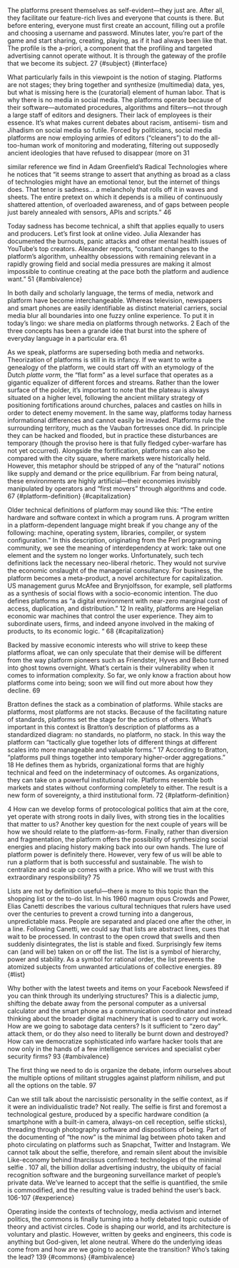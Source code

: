 The platforms present themselves as self-evident—they just are. After all, they facilitate our feature-rich lives and everyone that counts is there. But before entering, everyone must first create an account, filling out a profile and choosing a username and password. Minutes later, you’re part of the game and start sharing, creating, playing, as if it had always been like that. The profile is the a-priori, a component that the profiling and targeted advertising cannot operate without. It is through the gateway of the profile that we become its subject. 27 {#subject} {#interface}

What particularly fails in this viewpoint is the notion of staging. Platforms are not stages; they bring together and synthesize (multimedia) data, yes, but what is missing here is the (curatorial) element of human labor. That is why there is no media in social media. The platforms operate because of their software—automated procedures, algorithms and filters—not through a large staff of editors and designers. Their lack of employees is their essence. It’s what makes current debates about racism, antisemi- tism and Jihadism on social media so futile. Forced by politicians, social media platforms are now employing armies of editors (“cleaners”) to do the all-too-human work of monitoring and moderating, filtering out supposedly ancient ideologies that have refused to disappear (more on 31

similar reference we find in Adam Greenfield’s Radical Technologies where he notices that “it seems strange to assert that anything as broad as a class of technologies might have an emotional tenor, but the internet of things does. That tenor is sadness... a melancholy that rolls off it in waves and sheets. The entire pretext on which it depends is a milieu of continuously shattered attention, of overloaded awareness, and of gaps between people just barely annealed with sensors, APIs and scripts.” 46

Today sadness has become technical, a shift that applies equally to users and producers. Let’s first look at online video. Julia Alexander has documented the burnouts, panic attacks and other mental health issues of YouTube’s top creators. Alexander reports, “constant changes to the platform’s algorithm, unhealthy obsessions with remaining relevant in a rapidly growing field and social media pressures are making it almost impossible to continue creating at the pace both the platform and audience want.” 51 {#ambivalence}

In both daily and scholarly language, the terms of media, network and platform have become interchangeable. Whereas television, newspapers and smart phones are easily identifiable as distinct material carriers, social media blur all boundaries into one fuzzy online experience. To put it in today’s lingo: we share media on platforms through networks. 2 Each of the three concepts has been a grande idée that burst into the sphere of everyday language in a particular era. 61

As we speak, platforms are superseding both media and networks. Theorization of platforms is still in its infancy. If we want to write a genealogy of the platform, we could start off with an etymology of the Dutch *platte vorm,* the “flat form” as a level surface that operates as a gigantic equalizer of different forces and streams.  Rather than the lower surface of the polder, it’s important to note that the plateau is always situated on a higher level, following the ancient military strategy of positioning fortifications around churches, palaces and castles on hills in order to detect enemy movement. In the same way, platforms today harness informational differences and cannot easily be invaded. Platforms rule the surrounding territory, much as the Vauban fortresses once did. In principle they can be hacked and flooded, but in practice these disturbances are temporary (though the proviso here is that fully fledged cyber-warfare has not yet occurred). Alongside the fortification, platforms can also be compared with the city square, where markets were historically held. However, this metaphor should be stripped of any of the “natural” notions like supply and demand or the price equilibrium. Far from being natural, these environments are highly artificial—their economies invisibly manipulated by operators and “first movers” through algorithms and code. 67 {#platform-definition} {#capitalization}

Older technical definitions of platform may sound like this: “The entire hardware and software context in which a program runs. A program written in a platform-dependent language might break if you change any of the following: machine, operating system, libraries, compiler, or system configuration.” In this description, originating from the Perl programming community, we see the meaning of interdependency at work: take out one element and the system no longer works. Unfortunately, such tech definitions lack the necessary neo-liberal rhetoric. They would not survive the economic onslaught of the managerial consultancy. For business, the platform becomes a meta-product, a novel architecture for capitalization. US management gurus McAfee and Brynjolfsson, for example, sell platforms as a synthesis of social flows with a socio-economic intention. The duo defines platforms as “a digital environment with near-zero marginal cost of access, duplication, and distribution.” 12 In reality, platforms are Hegelian economic war machines that control the user experience. They aim to subordinate users, firms, and indeed anyone involved in the making of products, to its economic logic. “ 68 {#capitalization}

Backed by massive economic interests who will strive to keep these platforms afloat, we can only speculate that their demise will be different from the way platform pioneers such as Friendster, Hyves and Bebo turned into ghost towns overnight. What’s certain is their vulnerability when it comes to information complexity. So far, we only know a fraction about how platforms come into being; soon we will find out more about how they decline. 69


Bratton defines the stack as a combination of platforms. While stacks are platforms, most platforms are not stacks. Because of the facilitating nature of standards, platforms set the stage for the actions of others. What’s important in this context is Bratton’s description of platforms as a standardized diagram: no standards, no platform, no stack. In this way the platform can “tactically glue together lots of different things at different scales into more manageable and valuable forms.” 17 According to Bratton, “platforms pull things together into temporary higher-order aggregations.” 18 He defines them as hybrids, organizational forms that are highly technical and feed on the indeterminacy of outcomes. As organizations, they can take on a powerful institutional role. Platforms resemble both markets and states without conforming completely to either. The result is a new form of sovereignty, a third institutional form. 72 {#platform-definition}

4 How can we develop forms of protocological politics that aim at the core, yet operate with strong roots in daily lives, with strong ties in the localities that matter to us? Another key question for the next couple of years will be how we should relate to the platform-as-form. Finally, rather than diversion and fragmentation, the platform offers the possibility of synthesizing social energies and placing history making back into our own hands. The lure of platform power is definitely there. However, very few of us will be able to run a platform that is both successful and sustainable. The wish to centralize and scale up comes with a price. Who will we trust with this extraordinary responsibility? 75

Lists are not by definition useful—there is more to this topic than the shopping list or the to-do list. In his 1960 magnum opus Crowds and Power, Elias Canetti describes the various cultural techniques that rulers have used over the centuries to prevent a crowd turning into a dangerous, unpredictable mass. People are separated and placed one after the other, in a line. Following Canetti, we could say that lists are abstract lines, cues that wait to be processed. In contrast to the open crowd that swells and then suddenly disintegrates, the list is stable and fixed. Surprisingly few items can (and will be) taken on or off the list. The list is a symbol of hierarchy, power and stability. As a symbol for rational order, the list prevents the atomized subjects from unwanted articulations of collective energies. 89 {#list} 

Why bother with the latest tweets and items on your Facebook Newsfeed if you can think through its underlying structures? This is a dialectic jump, shifting the debate away from the personal computer as a universal calculator and the smart phone as a communication coordinator and instead thinking about the broader digital machinery that is used to carry out work. How are we going to sabotage data centers? Is it sufficient to “zero day” attack them, or do they also need to literally be burnt down and destroyed? How can we democratize sophisticated info warfare hacker tools that are now only in the hands of a few intelligence services and specialist cyber security firms? 93 {#ambivalence}

The first thing we need to do is organize the debate, inform ourselves about the multiple options of militant struggles against platform nihilism, and put all the options on the table. 97

Can we still talk about the narcissistic personality in the selfie context, as if it were an individualistic trade? Not really. The selfie is first and foremost a technological gesture, produced by a specific hardware condition (a smartphone with a built-in camera, always-on cell reception, selfie sticks), threading through photography software and dispositions of being. Part of the documenting of “the now” is the minimal lag between photo taken and photo circulating on platforms such as Snapchat, Twitter and Instagram. We cannot talk about the selfie, therefore, and remain silent about the invisible Like-economy behind itnarcissus confirmed: technologies of the minimal selfie . 107 all, the billion dollar advertising industry, the ubiquity of facial recognition software and the burgeoning surveillance market of people’s private data. We’ve learned to accept that the selfie is quantified, the smile is commodified, and the resulting value is traded behind the user’s back. 106-107 {#experience}

Operating inside the contexts of technology, media activism and internet politics, the commons is finally turning into a hotly debated topic outside of theory and activist circles. Code is shaping our world, and its architecture is voluntary and plastic. However, written by geeks and engineers, this code is anything but God-given, let alone neutral. Where do the underlying ideas come from and how are we going to accelerate the transition? Who’s taking the lead? 139 {#commons} {#ambivalence}
